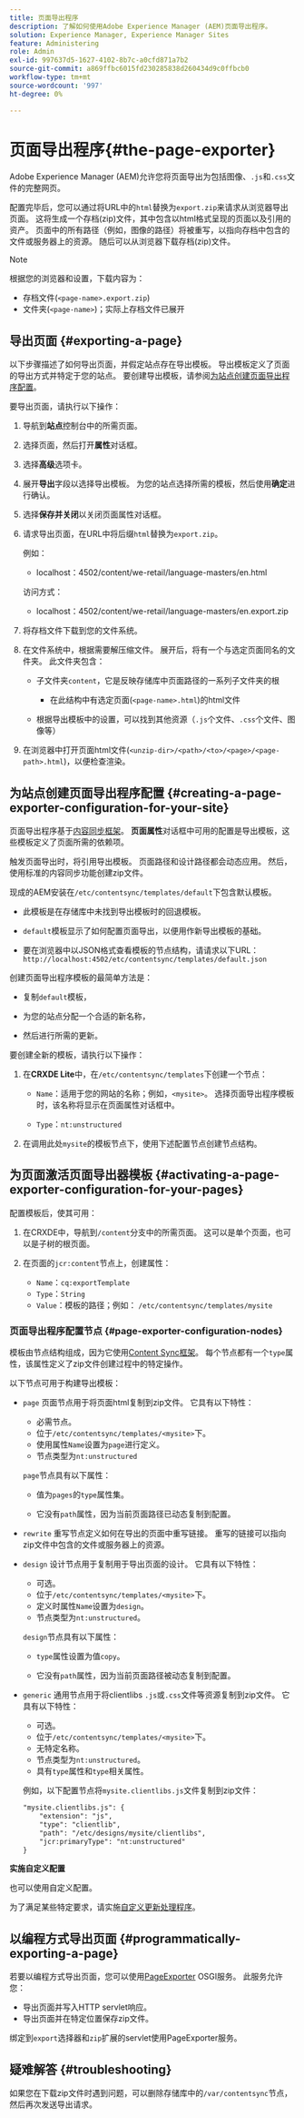 ```yaml
---
title: 页面导出程序
description: 了解如何使用Adobe Experience Manager (AEM)页面导出程序。
solution: Experience Manager, Experience Manager Sites
feature: Administering
role: Admin
exl-id: 997637d5-1627-4102-8b7c-a0cfd871a7b2
source-git-commit: a869ffbc6015fd230285838d260434d9c0ffbcb0
workflow-type: tm+mt
source-wordcount: '997'
ht-degree: 0%

---
```


# 页面导出程序{#the-page-exporter}

Adobe Experience Manager (AEM)允许您将页面导出为包括图像、`.js`和`.css`文件的完整网页。

配置完毕后，您可以通过将URL中的`html`替换为`export.zip`来请求从浏览器导出页面。 这将生成一个存档(zip)文件，其中包含以html格式呈现的页面以及引用的资产。 页面中的所有路径（例如，图像的路径）将被重写，以指向存档中包含的文件或服务器上的资源。 随后可以从浏览器下载存档(zip)文件。

>[!NOTE]
>
>根据您的浏览器和设置，下载内容为：
>
>* 存档文件(`<page-name>.export.zip`)
>* 文件夹(`<page-name>`)；实际上存档文件已展开

## 导出页面 {#exporting-a-page}

以下步骤描述了如何导出页面，并假定站点存在导出模板。 导出模板定义了页面的导出方式并特定于您的站点。 要创建导出模板，请参阅[为站点创建页面导出程序配置](#creating-a-page-exporter-configuration-for-your-site)。

要导出页面，请执行以下操作：

1. 导航到&#x200B;**站点**&#x200B;控制台中的所需页面。

1. 选择页面，然后打开&#x200B;**属性**&#x200B;对话框。

1. 选择&#x200B;**高级**&#x200B;选项卡。

1. 展开&#x200B;**导出**字段以选择导出模板。
为您的站点选择所需的模板，然后使用**确定**&#x200B;进行确认。

1. 选择&#x200B;**保存并关闭**&#x200B;以关闭页面属性对话框。

1. 请求导出页面，在URL中将后缀`html`替换为`export.zip`。

   例如：
   * localhost：4502/content/we-retail/language-masters/en.html

   访问方式：
   * localhost：4502/content/we-retail/language-masters/en.export.zip

1. 将存档文件下载到您的文件系统。

1. 在文件系统中，根据需要解压缩文件。 展开后，将有一个与选定页面同名的文件夹。 此文件夹包含：

   * 子文件夹`content`，它是反映存储库中页面路径的一系列子文件夹的根

      * 在此结构中有选定页面(`<page-name>.html`)的html文件

   * 根据导出模板中的设置，可以找到其他资源（`.js`个文件、`.css`个文件、图像等）

1. 在浏览器中打开页面html文件(`<unzip-dir>/<path>/<to>/<page>/<page-path>.html`)，以便检查渲染。

## 为站点创建页面导出程序配置 {#creating-a-page-exporter-configuration-for-your-site}

页面导出程序基于[内容同步框架](https://developer.adobe.com/experience-manager/reference-materials/6-5-lts/javadoc/com/day/cq/contentsync/package-summary.html)。 **页面属性**&#x200B;对话框中可用的配置是导出模板，这些模板定义了页面所需的依赖项。

触发页面导出时，将引用导出模板。 页面路径和设计路径都会动态应用。 然后，使用标准的内容同步功能创建zip文件。

现成的AEM安装在`/etc/contentsync/templates/default`下包含默认模板。

* 此模板是在存储库中未找到导出模板时的回退模板。

* `default`模板显示了如何配置页面导出，以便用作新导出模板的基础。

* 要在浏览器中以JSON格式查看模板的节点结构，请请求以下URL：
  `http://localhost:4502/etc/contentsync/templates/default.json`

创建页面导出程序模板的最简单方法是：

* 复制`default`模板，

* 为您的站点分配一个合适的新名称，

* 然后进行所需的更新。

要创建全新的模板，请执行以下操作：

1. 在&#x200B;**CRXDE Lite**&#x200B;中，在`/etc/contentsync/templates`下创建一个节点：

   * `Name`：适用于您的网站的名称；例如，`<mysite>`。 选择页面导出程序模板时，该名称将显示在页面属性对话框中。

   * `Type`：`nt:unstructured`

2. 在调用此处`mysite`的模板节点下，使用下述配置节点创建节点结构。

## 为页面激活页面导出器模板 {#activating-a-page-exporter-configuration-for-your-pages}

配置模板后，使其可用：

1. 在CRXDE中，导航到`/content`分支中的所需页面。 这可以是单个页面，也可以是子树的根页面。

1. 在页面的`jcr:content`节点上，创建属性：
   * `Name`：`cq:exportTemplate`
   * `Type`：`String`
   * `Value`：模板的路径；例如： `/etc/contentsync/templates/mysite`

### 页面导出程序配置节点 {#page-exporter-configuration-nodes}

模板由节点结构组成，因为它使用[Content Sync框架](https://developer.adobe.com/experience-manager/reference-materials/6-5-lts/javadoc/com/day/cq/contentsync/package-summary.html)。 每个节点都有一个`type`属性，该属性定义了zip文件创建过程中的特定操作。

<!-- For more details about the type property, see the Overview of configuration types section in the Content Sync framework page.
-->

以下节点可用于构建导出模板：

* `page`
页面节点用于将页面html复制到zip文件。 它具有以下特性：

   * 必需节点。
   * 位于`/etc/contentsync/templates/<mysite>`下。
   * 使用属性`Name`设置为`page`进行定义。
   * 节点类型为`nt:unstructured`

  `page`节点具有以下属性：

   * 值为`pages`的`type`属性集。

   * 它没有`path`属性，因为当前页面路径已动态复制到配置。
  <!--
  * The other properties are described in the Overview of configuration types section of the Content Sync framework.
  -->

* `rewrite`
重写节点定义如何在导出的页面中重写链接。 重写的链接可以指向zip文件中包含的文件或服务器上的资源。
  <!-- See the Content Sync page for a complete description of the `rewrite` node. -->

* `design`
设计节点用于复制用于导出页面的设计。 它具有以下特性：

   * 可选。
   * 位于`/etc/contentsync/templates/<mysite>`下。
   * 定义时属性`Name`设置为`design`。
   * 节点类型为`nt:unstructured`。

  `design`节点具有以下属性：

   * `type`属性设置为值`copy`。

   * 它没有`path`属性，因为当前页面路径被动态复制到配置。

* `generic`
通用节点用于将clientlibs `.js`或`.css`文件等资源复制到zip文件。 它具有以下特性：

   * 可选。
   * 位于`/etc/contentsync/templates/<mysite>`下。
   * 无特定名称。
   * 节点类型为`nt:unstructured`。
   * 具有`type`属性和`type`相关属性。<!--Has a `type` property and any `type` related properties as defined in the Overview of configuration types section of the Content Sync framework.-->

  例如，以下配置节点将`mysite.clientlibs.js`文件复制到zip文件：

  ```xml
  "mysite.clientlibs.js": {
      "extension": "js",
      "type": "clientlib",
      "path": "/etc/designs/mysite/clientlibs",
      "jcr:primaryType": "nt:unstructured"
  }
  ```

**实施自定义配置**

也可以使用自定义配置。

<!--
As you may have noticed in the node structure, the **Geometrixx** page export template has a `logo` node with a `type` property set to `image`. This is a special configuration type that has been created to copy the image logo to the zip file. 
-->

为了满足某些特定要求，请实施[自定义更新处理程序](https://developer.adobe.com/experience-manager/reference-materials/6-5-lts/javadoc/com/day/cq/contentsync/handler/package-summary.html)。

<!-- To meet some specific requirements, you may need to implement a custom `type` property. To do so, see the Implementing a custom update handler section in the Content Sync page.
-->

## 以编程方式导出页面 {#programmatically-exporting-a-page}

若要以编程方式导出页面，您可以使用[PageExporter](https://developer.adobe.com/experience-manager/reference-materials/6-5-lts/javadoc/index.html?com/day/cq/wcm/contentsync/PageExporter.html) OSGI服务。 此服务允许您：

* 导出页面并写入HTTP servlet响应。
* 导出页面并在特定位置保存zip文件。

绑定到`export`选择器和`zip`扩展的servlet使用PageExporter服务。

## 疑难解答 {#troubleshooting}

如果您在下载zip文件时遇到问题，可以删除存储库中的`/var/contentsync`节点，然后再次发送导出请求。

